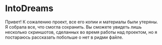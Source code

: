 # IntoDreams
Привет!  К сожалению проект, все его копии и материалы были утеряны. Я собрала все, что смогла сохранить. Вы сможете увидеть лишь несколько скриншотов, сделанных во время работы над проектом, но я постараюсь рассказать побольше о нет в ридми файле.
